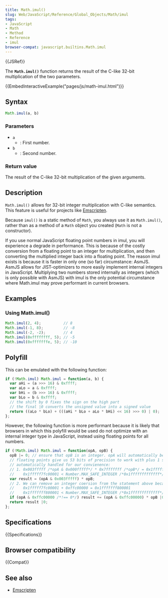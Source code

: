 ```yaml
---
title: Math.imul()
slug: Web/JavaScript/Reference/Global_Objects/Math/imul
tags:
- JavaScript
- Math
- Method
- Reference
- imul
browser-compat: javascript.builtins.Math.imul
---
```

{{JSRef}}

The **`Math.imul()`** function returns the result of the C-like 32-bit
multiplication of the two parameters.

{{EmbedInteractiveExample("pages/js/math-imul.html")}}

## Syntax

```js
Math.imul(a, b)
```

### Parameters

- `a`
  - : First number.
- `b`
  - : Second number.

### Return value

The result of the C-like 32-bit multiplication of the given arguments.

## Description

`Math.imul()` allows for 32-bit integer multiplication with C-like semantics.
This feature is useful for projects like
[Emscripten](https://en.wikipedia.org/wiki/Emscripten).

Because `imul()` is a static method of `Math`, you always use it as
`Math.imul()`, rather than as a method of a `Math` object you created (`Math` is
not a constructor).

If you use normal JavaScript floating point numbers in imul, you will experience
a degrade in performance. This is because of the costly conversion from a
floating point to an integer for multiplication, and then converting the
multiplied integer back into a floating point. The reason imul exists is because
it is faster in only one (so far) circumstance: AsmJS. AsmJS allows for
JIST-optimizers to more easily implement internal integers in JavaScript.
Multiplying two numbers stored internally as integers (which is only possible
with AsmJS) with imul is the only potential circumstance where Math.imul may
prove performant in current browsers.

## Examples

### Using Math.imul()

```js
Math.imul(2, 4);          // 8
Math.imul(-1, 8);         // -8
Math.imul(-2, -2);        // 4
Math.imul(0xffffffff, 5); // -5
Math.imul(0xfffffffe, 5); // -10
```

## Polyfill

This can be emulated with the following function:

```js
if (!Math.imul) Math.imul = function(a, b) {
  var aHi = (a >>> 16) & 0xffff;
  var aLo = a & 0xffff;
  var bHi = (b >>> 16) & 0xffff;
  var bLo = b & 0xffff;
  // the shift by 0 fixes the sign on the high part
  // the final |0 converts the unsigned value into a signed value
  return ((aLo * bLo) + (((aHi * bLo + aLo * bHi) << 16) >>> 0) | 0);
};
```

However, the following function is more performant because it is likely that
browsers in which this polyfill would be used do not optimize with an internal
integer type in JavaScript, instead using floating points for all numbers.

```js
if (!Math.imul) Math.imul = function(opA, opB) {
  opB |= 0; // ensure that opB is an integer. opA will automatically be coerced.
  // floating points give us 53 bits of precision to work with plus 1 sign bit
  // automatically handled for our convienence:
  // 1. 0x003fffff /*opA & 0x000fffff*/ * 0x7fffffff /*opB*/ = 0x1fffff7fc00001
  //    0x1fffff7fc00001 < Number.MAX_SAFE_INTEGER /*0x1fffffffffffff*/
  var result = (opA & 0x003fffff) * opB;
  // 2. We can remove an integer coersion from the statement above because:
  //    0x1fffff7fc00001 + 0xffc00000 = 0x1fffffff800001
  //    0x1fffffff800001 < Number.MAX_SAFE_INTEGER /*0x1fffffffffffff*/
  if (opA & 0xffc00000 /*!== 0*/) result += (opA & 0xffc00000) * opB |0;
  return result |0;
};
```

## Specifications

{{Specifications}}

## Browser compatibility

{{Compat}}

## See also

- [Emscripten](https://en.wikipedia.org/wiki/Emscripten)
